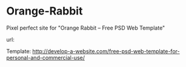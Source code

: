 # Orange-Rabbit
Pixel perfect site for "Orange Rabbit – Free PSD Web Template"

url: 

Template: http://develop-a-website.com/free-psd-web-template-for-personal-and-commercial-use/
